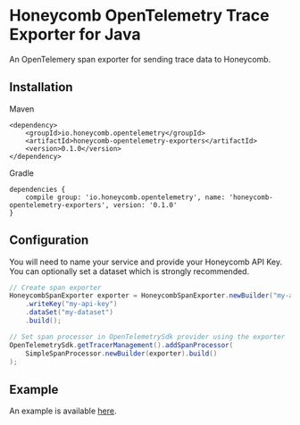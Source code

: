 # Honeycomb OpenTelemetry Trace Exporter for Java

An OpenTelemery span exporter for sending trace data to Honeycomb.

## Installation

Maven
```
<dependency>
    <groupId>io.honeycomb.opentelemetry</groupId>
    <artifactId>honeycomb-opentelemetry-exporters</artifactId>
    <version>0.1.0</version>
</dependency>
```

Gradle
```
dependencies {
    compile group: 'io.honeycomb.opentelemetry', name: 'honeycomb-opentelemetry-exporters', version: '0.1.0'
}
```

## Configuration

You will need to name your service and provide your Honeycomb API Key. You can optionally set a dataset which is strongly recommended.

```java
// Create span exporter
HoneycombSpanExporter exporter = HoneycombSpanExporter.newBuilder("my-app")
    .writeKey("my-api-key")
    .dataSet("my-dataset")
    .build();

// Set span processor in OpenTelemetrySdk provider using the exporter
OpenTelemetrySdk.getTracerManagement().addSpanProcessor(
    SimpleSpanProcessor.newBuilder(exporter).build()
);
```

## Example

An example is available [here](./src/test/java/io/honeycomb/opentelemetry/examples/SpanExporterExample.java).
